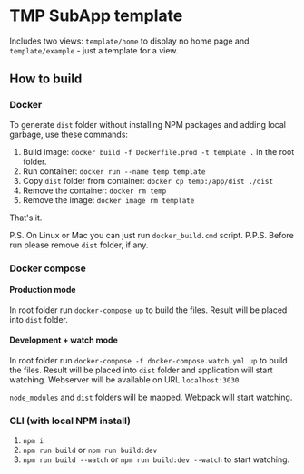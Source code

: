 # TMP SubApp template

Includes two views: `template/home` to display no home page and `template/example`  - just a template for a view.

## How to build

### Docker

To generate `dist` folder without installing NPM packages and adding local garbage, use these commands:

1. Build image: `docker build -f Dockerfile.prod -t template .` in the root folder.
2. Run container: `docker run --name temp template`
3. Copy `dist` folder from container: `docker cp temp:/app/dist ./dist`
4. Remove the container: `docker rm temp`
5. Remove the image: `docker image rm template`

That's it.

P.S. On Linux or Mac you can just run `docker_build.cmd` script.
P.P.S. Before run please remove `dist` folder, if any.

### Docker compose

#### Production mode

In root folder run `docker-compose up` to build the files. Result will be
placed into `dist` folder.

#### Development + watch mode

In root folder run `docker-compose -f docker-compose.watch.yml up` to build the files. Result will be placed into `dist` folder and application will start watching. Webserver will be available on URL `localhost:3030`.

`node_modules` and `dist` folders will be mapped. Webpack will start watching.

### CLI (with local NPM install)

1. `npm i`
2. `npm run build` or `npm run build:dev`
3. `npm run build --watch` or `npm run build:dev --watch` to start watching.
